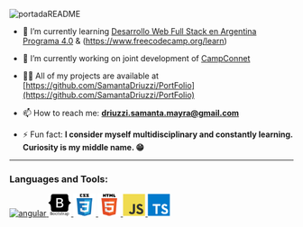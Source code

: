 ![portadaREADME](https://github.com/SamantaDriuzzi/SamantaDriuzzi/blob/master/READMEportadaGif.gif)


- 🌱 I’m currently learning [Desarrollo Web Full Stack en Argentina Programa 4.0](https://www.argentina.gob.ar/economia/conocimiento/argentina-programa) & (https://www.freecodecamp.org/learn)

- 🔭 I’m currently working on joint development of [CampConnet](https://github.com/conexionCampista)

- 👨‍💻 All of my projects are available at [https://github.com/SamantaDriuzzi/PortFolio](https://github.com/SamantaDriuzzi/PortFolio)

- 📫 How to reach me: **driuzzi.samanta.mayra@gmail.com**

- ⚡ Fun fact: **I consider myself multidisciplinary and constantly learning. Curiosity is my middle name. 😁**

---
<h3 align="left">Languages and Tools:</h3>
<p align="left"> <a href="https://angular.io" target="_blank" rel="noreferrer"> <img src="https://angular.io/assets/images/logos/angular/angular.svg" alt="angular" width="40" height="40"/> </a> <a href="https://getbootstrap.com" target="_blank" rel="noreferrer"> <img src="https://raw.githubusercontent.com/devicons/devicon/master/icons/bootstrap/bootstrap-plain-wordmark.svg" alt="bootstrap" width="40" height="40"/> </a> <a href="https://www.w3schools.com/css/" target="_blank" rel="noreferrer"> <img src="https://raw.githubusercontent.com/devicons/devicon/master/icons/css3/css3-original-wordmark.svg" alt="css3" width="40" height="40"/> </a> <a href="https://www.w3.org/html/" target="_blank" rel="noreferrer"> <img src="https://raw.githubusercontent.com/devicons/devicon/master/icons/html5/html5-original-wordmark.svg" alt="html5" width="40" height="40"/> </a> <a href="https://developer.mozilla.org/en-US/docs/Web/JavaScript" target="_blank" rel="noreferrer"> <img src="https://raw.githubusercontent.com/devicons/devicon/master/icons/javascript/javascript-original.svg" alt="javascript" width="40" height="40"/> </a> <a href="https://www.typescriptlang.org/" target="_blank" rel="noreferrer"> <img src="https://raw.githubusercontent.com/devicons/devicon/master/icons/typescript/typescript-original.svg" alt="typescript" width="40" height="40"/> </a> </p>



